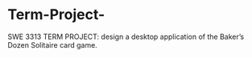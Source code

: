 # Term-Project-
SWE 3313 TERM PROJECT: design a desktop application of the Baker’s Dozen Solitaire card game.  
